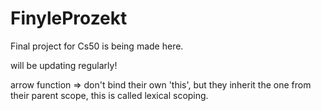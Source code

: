# FinyleProzekt

Final project for Cs50 is being made here.

will be updating regularly!

arrow function => don't bind their own 'this', but they inherit the one from their parent
scope, this is called lexical scoping.
